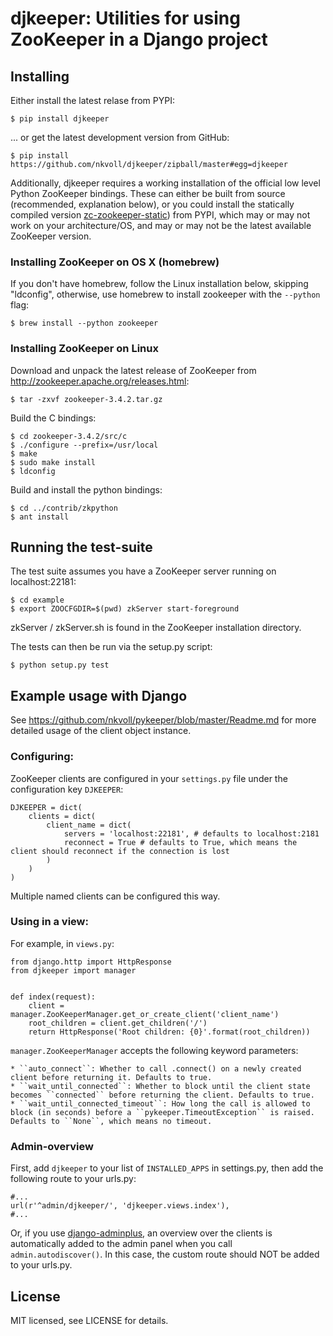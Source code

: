 # djkeeper: Utilities for using ZooKeeper in a Django project


## Installing

Either install the latest relase from PYPI:

    $ pip install djkeeper

... or get the latest development version from GitHub:

    $ pip install https://github.com/nkvoll/djkeeper/zipball/master#egg=djkeeper

Additionally, djkeeper requires a working installation of the official low level Python ZooKeeper bindings. These can either be built from source (recommended, explanation below), or
you could install the statically compiled version [zc-zookeeper-static](http://pypi.python.org/pypi/zc-zookeeper-static)) from PYPI, which may or may not work on your architecture/OS, and may
or may not be the latest available ZooKeeper version.


### Installing ZooKeeper on OS X (homebrew)

If you don't have homebrew, follow the Linux installation below, skipping "ldconfig", otherwise, use homebrew to install zookeeper with the ``--python`` flag:

    $ brew install --python zookeeper


### Installing ZooKeeper on Linux

Download and unpack the latest release of ZooKeeper from http://zookeeper.apache.org/releases.html:

    $ tar -zxvf zookeeper-3.4.2.tar.gz

Build the C bindings:

    $ cd zookeeper-3.4.2/src/c
    $ ./configure --prefix=/usr/local
    $ make
    $ sudo make install
    $ ldconfig

Build and install the python bindings:

    $ cd ../contrib/zkpython
    $ ant install


## Running the test-suite

The test suite assumes you have a ZooKeeper server running on localhost:22181:

    $ cd example
    $ export ZOOCFGDIR=$(pwd) zkServer start-foreground

zkServer / zkServer.sh is found in the ZooKeeper installation directory.

The tests can then be run via the setup.py script:

    $ python setup.py test


## Example usage with Django

See https://github.com/nkvoll/pykeeper/blob/master/Readme.md for more detailed usage of the client object instance.

### Configuring:

ZooKeeper clients are configured in your ``settings.py`` file under the configuration key ``DJKEEPER``:

    DJKEEPER = dict(
        clients = dict(
            client_name = dict(
                servers = 'localhost:22181', # defaults to localhost:2181
                reconnect = True # defaults to True, which means the client should reconnect if the connection is lost
            )
        )
    )

Multiple named clients can be configured this way.

### Using in a view:

For example, in ``views.py``:

    from django.http import HttpResponse
    from djkeeper import manager


    def index(request):
        client = manager.ZooKeeperManager.get_or_create_client('client_name')
        root_children = client.get_children('/')
        return HttpResponse('Root children: {0}'.format(root_children))


``manager.ZooKeeperManager`` accepts the following keyword parameters:

    * ``auto_connect``: Whether to call .connect() on a newly created client before returning it. Defaults to true.
    * ``wait_until_connected``: Whether to block until the client state becomes ``connected`` before returning the client. Defaults to true.
    * ``wait_until_connected_timeout``: How long the call is allowed to block (in seconds) before a ``pykeeper.TimeoutException`` is raised. Defaults to ``None``, which means no timeout.


### Admin-overview

First, add ``djkeeper`` to your list of ``INSTALLED_APPS`` in settings.py, then
add the following route to your urls.py:

    #...
    url(r'^admin/djkeeper/', 'djkeeper.views.index'),
    #...

Or, if you use [django-adminplus](https://github.com/jsocol/django-adminplus), an overview over the clients is automatically
added to the admin panel when you call ``admin.autodiscover()``. In this case, the custom route should NOT be added to your urls.py.


## License

MIT licensed, see LICENSE for details.